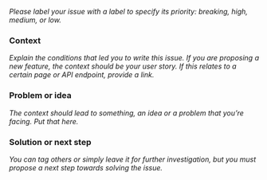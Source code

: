 _Please label your issue with a label to specify its priority: breaking, high, medium, or low._

### Context

_Explain the conditions that led you to write this issue. If you are proposing a new feature, the context should be your user story. If this relates to a certain page or API endpoint, provide a link._

### Problem or idea

_The context should lead to something, an idea or a problem that you’re facing. Put that here._

### Solution or next step

_You can tag others or simply leave it for further investigation, but you must propose a next step towards solving the issue._

